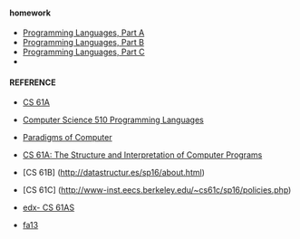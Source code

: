 #### homework

  - [Programming Languages, Part A](https://www.coursera.org/learn/programming-languages/home/welcome)
  - [Programming Languages, Part B](https://www.coursera.org/learn/programming-languages-part-b/home/welcome)
  - [Programming Languages, Part C](https://www.coursera.org/learn/programming-languages-part-c/home/welcome)
  -
#### REFERENCE
   - [CS 61A](https://cs61a.org/articles/about.html)
   - [Computer Science 510	Programming Languages](http://www.cs.princeton.edu/courses/archive/spring17/cos510/schedule.php)
   - [Paradigms of Computer](https://courses.edx.org/courses/course-v1:LouvainX+Louv1.1x+3T2016/info)
   - [CS 61A: The Structure and Interpretation of Computer Programs](http://cs61a.org/)
   - [CS 61B] (http://datastructur.es/sp16/about.html)
   - [CS 61C] (http://www-inst.eecs.berkeley.edu/~cs61c/sp16/policies.php)   
    
   - [edx- CS 61AS](https://edge.edx.org/courses/course-v1:UCBerkeley+CS61AS+Spring_2015/courseware/59af4a08fc674596ac07d8a1f06ab667/)  
   - [fa13](http://www-inst.eecs.berkeley.edu/~cs61a/fa13/)  
   
